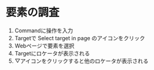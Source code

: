 # 要素の調査
1. Commandに操作を入力
2. Targetで Select target in page のアイコンをクリック
3. Webページで要素を選択
4. Targetにロケータが表示される
5. ▽アイコンをクリックすると他のロケータが表示される
